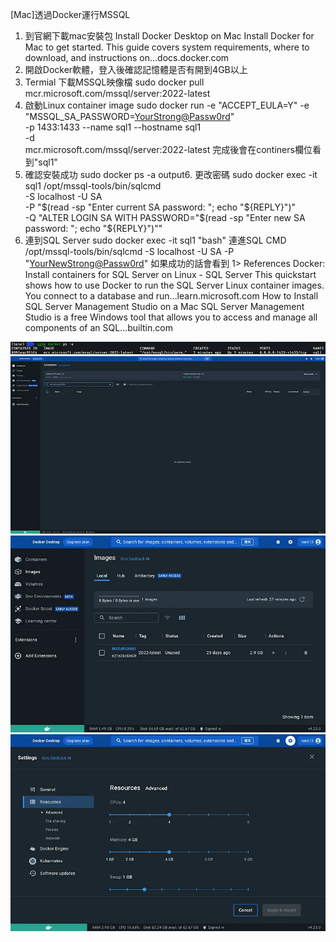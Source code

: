[Mac]透過Docker運行MSSQL
1. 到官網下載mac安裝包
Install Docker Desktop on Mac
Install Docker for Mac to get started. This guide covers system requirements, where to download, and instructions on…docs.docker.com
2. 開啟Docker軟體，登入後確認記憶體是否有開到4GB以上
3. Termial 下載MSSQL映像檔
sudo docker pull mcr.microsoft.com/mssql/server:2022-latest
4. 啟動Linux container image
sudo docker run -e "ACCEPT_EULA=Y" -e "MSSQL_SA_PASSWORD=<YourStrong@Passw0rd>" \
   -p 1433:1433 --name sql1 --hostname sql1 \
   -d \
   mcr.microsoft.com/mssql/server:2022-latest
完成後會在continers欄位看到"sql1"
5. 確認安裝成功
sudo docker ps -a
output6. 更改密碼
sudo docker exec -it sql1 /opt/mssql-tools/bin/sqlcmd \
-S localhost -U SA \
 -P "$(read -sp "Enter current SA password: "; echo "${REPLY}")" \
 -Q "ALTER LOGIN SA WITH PASSWORD=\"$(read -sp "Enter new SA password: "; echo "${REPLY}")\""
7. 連到SQL Server
sudo docker exec -it sql1 "bash"
連進SQL CMD
/opt/mssql-tools/bin/sqlcmd -S localhost -U SA -P "<YourNewStrong@Passw0rd>"
如果成功的話會看到 1>
References
Docker: Install containers for SQL Server on Linux - SQL Server
This quickstart shows how to use Docker to run the SQL Server Linux container images. You connect to a database and run…learn.microsoft.com
How to Install SQL Server Management Studio on a Mac
SQL Server Management Studio is a free Windows tool that allows you to access and manage all components of an SQL…builtin.com

![image](../assets/images/tools/docker1.jpg)
![image](../assets/images/tools/docker2.jpg)
![image](../assets/images/tools/docker3.jpg)
![image](../assets/images/tools/docker4.jpg)